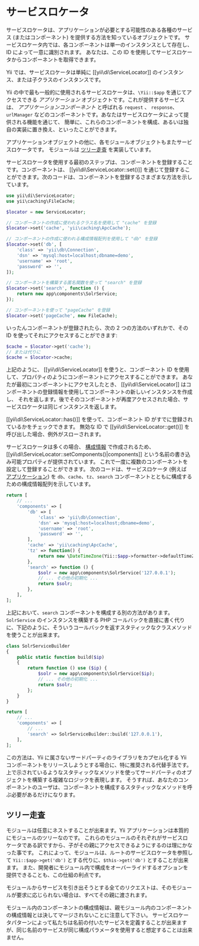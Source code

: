 サービスロケータ
================

サービスロケータは、アプリケーションが必要とする可能性のある各種のサービス (またはコンポーネント) を提供する方法を知っているオブジェクトです。
サービスロケータ内では、各コンポーネントは単一のインスタンスとして存在し、ID によって一意に識別されます。
あなたは、この ID を使用してサービスロケータからコンポーネントを取得できます。

Yii では、サービスロケータは単純に [[yii\di\ServiceLocator]] のインスタンス、または子クラスのインスタンスです。

Yii の中で最も一般的に使用されるサービスロケータは、`\Yii::$app` を通じてアクセスできる *アプリケーション* オブジェクトです。これが提供するサービスは、 *アプリケーションコンポーネント* と呼ばれる `request` 、
`response`、 `urlManager` などのコンポーネントです。あなたはサービスロケータによって提供される機能を通じて、
簡単に、これらのコンポーネントを構成、あるいは独自の実装に置き換え、といったことができます。

アプリケーションオブジェクトの他に、各モジュールオブジェクトもまたサービスロケータです。 モジュールは [ツリー走査](#tree-traversal) を実装しています。

サービスロケータを使用する最初のステップは、コンポーネントを登録することです。コンポーネントは、 [[yii\di\ServiceLocator::set()]]
を通じて登録することができます。次のコードは、コンポーネントを登録するさまざまな方法を示しています。

```php
use yii\di\ServiceLocator;
use yii\caching\FileCache;

$locator = new ServiceLocator;

// コンポーネントの作成に使われるクラス名を使用して "cache" を登録
$locator->set('cache', 'yii\caching\ApcCache');

// コンポーネントの作成に使われる構成情報配列を使用して "db" を登録
$locator->set('db', [
    'class' => 'yii\db\Connection',
    'dsn' => 'mysql:host=localhost;dbname=demo',
    'username' => 'root',
    'password' => '',
]);

// コンポーネントを構築する匿名関数を使って "search" を登録
$locator->set('search', function () {
    return new app\components\SolrService;
});

// コンポーネントを使って "pageCache" を登録
$locator->set('pageCache', new FileCache);
```

いったんコンポーネントが登録されたら、次の 2 つの方法のいずれかで、その ID を使ってそれにアクセスすることができます:

```php
$cache = $locator->get('cache');
// または代りに
$cache = $locator->cache;
```

上記のように、 [[yii\di\ServiceLocator]] を使うと、コンポーネント ID を使用して、プロパティのようにコンポーネントにアクセスすることができます。
あなたが最初にコンポーネントにアクセスしたとき、 [[yii\di\ServiceLocator]] はコンポーネントの登録情報を使用してコンポーネントの新しいインスタンスを作成し、
それを返します。後でそのコンポーネントが再度アクセスされた場合、サービスロケータは同じインスタンスを返します。

[[yii\di\ServiceLocator::has()]] を使って、コンポーネント ID がすでに登録されているかをチェックできます。
無効な ID で [[yii\di\ServiceLocator::get()]] を呼び出した場合、例外がスローされます。

サービスロケータは多くの場合、 [構成情報](concept-configurations.md) で作成されるため、
[[yii\di\ServiceLocator::setComponents()|components]] という名前の書き込み可能プロパティが提供されています。
これで一度に複数のコンポーネントを設定して登録することができます。
次のコードは、サービスロケータ (例えば [アプリケーション](structure-applications.md)) を `db`、`cache`、`tz`、`search` コンポーネントとともに構成するための構成情報配列を示しています。

```php
return [
    // ...
    'components' => [
        'db' => [
            'class' => 'yii\db\Connection',
            'dsn' => 'mysql:host=localhost;dbname=demo',
            'username' => 'root',
            'password' => '',
        ],
        'cache' => 'yii\caching\ApcCache',
        'tz' => function() {
            return new \DateTimeZone(Yii::$app->formatter->defaultTimeZone);
        },
        'search' => function () {
            $solr = new app\components\SolrService('127.0.0.1');
            // ... その他の初期化 ...
            return $solr;
        },
    ],
];
```

上記において、`search` コンポーネントを構成する別の方法があります。
`SolrService` のインスタンスを構築する PHP コールバックを直接に書く代りに、下記のように、そういうコールバックを返すスタティックなクラスメソッドを使うことが出来ます。

```php
class SolrServiceBuilder
{
    public static function build($ip)
    {
        return function () use ($ip) {
            $solr = new app\components\SolrService($ip);
            // ... その他の初期化 ...
            return $solr;
        };
    }
}

return [
    // ...
    'components' => [
        // ...
        'search' => SolrServiceBuilder::build('127.0.0.1'),
    ],
];
```

この方法は、Yii に属さないサードパーティのライブラリをカプセル化する Yii コンポーネントをリリースしようとする場合に、特に推奨される代替手法です。
上で示されているようなスタティックなメソッドを使ってサードパーティのオブジェクトを構築する複雑なロジックを表現します。
そうすれば、あなたのコンポーネントのユーザは、コンポーネントを構成するスタティックなメソッドを呼ぶ必要があるだけになります。

## ツリー走査 <span id="tree-traversal"></span>

モジュールは任意にネストすることが出来ます。Yii アプリケーションは本質的にモジュールのツリーなのです。
これらのモジュールのそれぞれがサービスロケータである訳ですから、子がその親にアクセスできるようにするのは理にかなった事です。
これによって、モジュールは、ルートのサービスロケータを参照して `Yii::$app->get('db')` とする代りに、`$this->get('db')` とすることが出来ます。
また、開発者にモジュール内で構成をオーバーライドするオプションを提供できることも、この仕組の利点です。

モジュールからサービスを引き出そうとする全てのリクエストは、そのモジュールが要求に応じられない場合は、すべてその親に渡されます。

モジュール内のコンポーネントの構成情報は、親モジュール内のコンポーネントの構成情報とは決してマージされないことに注意して下さい。
サービスロケータパターンによって私たちは名前の付いたサービスを定義することが出来ますが、同じ名前のサービスが同じ構成パラメータを使用すると想定することは出来ません。
